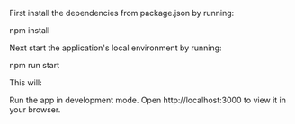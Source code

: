 First install the dependencies from package.json by running:

npm install

Next start the application's local environment by running:

npm run start

This will:

Run the app in development mode.
Open http://localhost:3000 to view it in your browser.
